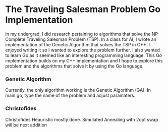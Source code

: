 # The Traveling Salesman Problem Go Implementation

In my undergrad, I did research pertaining to algorithms that solve the NP-Complete Traveling Salesman Problem (TSP). In a class for AI, I wrote an implementation of the Genetic Algorithm that solves the TSP in C++.
I enjoyed writing it so I wanted to explore the problem further. I also wanted to learn Go as it seemed like an interesting programming language.
This Go implementation builds on my C++ implementation and I hope to explore this problem and the algorithms that solve it by using the Go language.

### Genetic Algorithm
Currently, the only algorithm working is the Genetic Algorithm (GA). In main.go, type the name of the problem and adjust paramaters. 

### Christofides
Christofides Heauristic mostly done.
Simulated Annealing with 2opt swap will be next addition
